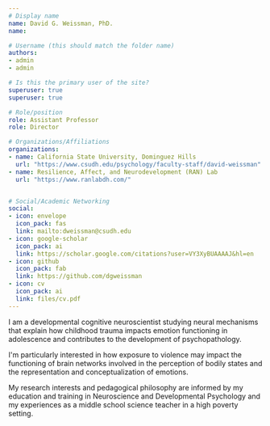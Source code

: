 ```yaml
---
# Display name
name: David G. Weissman, PhD.
name: 

# Username (this should match the folder name)
authors:
- admin
- admin

# Is this the primary user of the site?
superuser: true
superuser: true

# Role/position
role: Assistant Professor
role: Director

# Organizations/Affiliations
organizations:
- name: California State University, Dominguez Hills
  url: "https://www.csudh.edu/psychology/faculty-staff/david-weissman"
- name: Resilience, Affect, and Neurodevelopment (RAN) Lab
  url: "https://www.ranlabdh.com/"


# Social/Academic Networking
social:
- icon: envelope
  icon_pack: fas
  link: mailto:dweissman@csudh.edu
- icon: google-scholar
  icon_pack: ai
  link: https://scholar.google.com/citations?user=VY3XyBUAAAAJ&hl=en
- icon: github
  icon_pack: fab
  link: https://github.com/dgweissman
- icon: cv
  icon_pack: ai
  link: files/cv.pdf
---
```

I am a developmental cognitive neuroscientist studying neural mechanisms that explain how childhood trauma impacts emotion functioning in adolescence and contributes to the development of psychopathology. 

I'm particularly interested in how exposure to violence may impact the functioning of brain networks involved in the perception of bodily states and the representation and conceptualization of emotions.

My research interests and pedagogical philosophy are informed by my education and training in Neuroscience and Developmental Psychology and my experiences as a middle school science teacher in a high poverty setting.
